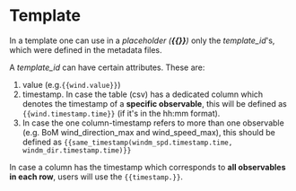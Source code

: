# Template

In a template one can use in a *placeholder (**{{}}**)* only the 
*template_id*'s, which were defined in the metadata files. 

A *template_id* can have certain attributes. 
These are: 

1. value (e.g.`{{wind.value}}`)
2. timestamp. In case the table (csv) has a dedicated column which denotes the timestamp of a **specific observable**, this will be defined as `{{wind.timestamp.time}}` (if it's in the hh:mm format).
3. In case the one column-timestamp refers to more than one observable (e.g. BoM wind_direction_max and wind_speed_max), this should be defined as `{{same_timestamp(windm_spd.timestamp.time, windm_dir.timestamp.time)}}`

In case a column has the timestamp which corresponds to 
**all observables in each row**, users will use the `{{timestamp.}}`.  